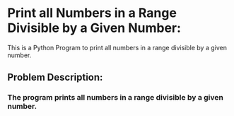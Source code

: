 # Print all Numbers in a Range Divisible by a Given Number:
This is a Python Program to print all numbers in a range divisible by a given number.

## Problem Description:
### The program prints all numbers in a range divisible by a given number.
